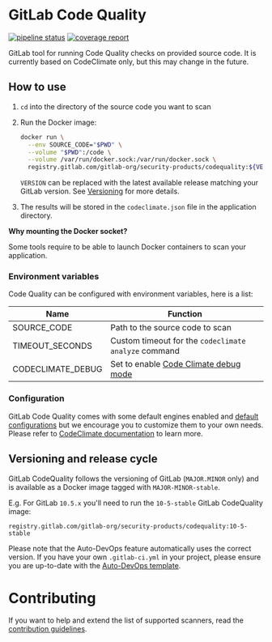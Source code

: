 # GitLab Code Quality

[![pipeline status](https://gitlab.com/gitlab-org/security-products/codequality/badges/master/pipeline.svg)](https://gitlab.com/gitlab-org/security-products/codequality/commits/master)
[![coverage report](https://gitlab.com/gitlab-org/security-products/codequality/badges/master/coverage.svg)](https://gitlab.com/gitlab-org/security-products/codequality/commits/master)

GitLab tool for running Code Quality checks on provided source code.
It is currently based on CodeClimate only, but this may change in the future.

## How to use

1. `cd` into the directory of the source code you want to scan
1. Run the Docker image:

    ```sh
    docker run \
      --env SOURCE_CODE="$PWD" \
      --volume "$PWD":/code \
      --volume /var/run/docker.sock:/var/run/docker.sock \
      registry.gitlab.com/gitlab-org/security-products/codequality:${VERSION:-latest} /code
    ```
    `VERSION` can be replaced with the latest available release matching your GitLab version. See [Versioning](#versioning-and-release-cycle) for more details.

1. The results will be stored in the `codeclimate.json` file in the application directory.

**Why mounting the Docker socket?**

Some tools require to be able to launch Docker containers to scan your application.

### Environment variables

Code Quality can be configured with environment variables, here is a list:

| Name              | Function                                             |
|-------------------|------------------------------------------------------|
| SOURCE_CODE       | Path to the source code to scan                      |
| TIMEOUT_SECONDS   | Custom timeout for the `codeclimate analyze` command |
| CODECLIMATE_DEBUG | Set to enable [Code Climate debug mode](https://github.com/codeclimate/codeclimate#environment-variables) |

### Configuration

GitLab Code Quality comes with some default engines enabled and [default configurations](./codeclimate_defaults) but we encourage you to customize them to your own needs.
Please refer to [CodeClimate documentation](https://docs.codeclimate.com/docs/configuring-your-analysis) to learn more.

## Versioning and release cycle

GitLab CodeQuality follows the versioning of GitLab (`MAJOR.MINOR` only) and is available as a Docker image tagged with `MAJOR-MINOR-stable`.

E.g. For GitLab `10.5.x` you'll need to run the `10-5-stable` GitLab CodeQuality image:

    registry.gitlab.com/gitlab-org/security-products/codequality:10-5-stable

Please note that the Auto-DevOps feature automatically uses the correct version. If you have your own `.gitlab-ci.yml` in your project, please ensure you are up-to-date with the [Auto-DevOps template](https://gitlab.com/gitlab-org/gitlab-ci-yml/blob/master/Auto-DevOps.gitlab-ci.yml).

# Contributing

If you want to help and extend the list of supported scanners, read the
[contribution guidelines](CONTRIBUTING.md).
